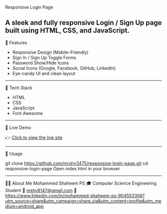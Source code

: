 Responsive Login Page

A sleek and fully responsive Login / Sign Up page built using **HTML**, **CSS**, and **JavaScript**.
---

🚀 Features

- Responsive Design (Mobile-Friendly)
- Sign In / Sign Up Toggle Forms
- Password Show/Hide Icons
- Social Icons (Google, Facebook, GitHub, LinkedIn)
- Eye-candy UI and clean layout

---

🧰 Tech Stack

- HTML
- CSS
- JavaScript
- Font Awesome

---

📱 Live Demo

👉 [Click to view the live site](https://mrshy3475.github.io/responsive-login-page/)

---

📂 Usage


git clone https://github.com/mrshy3475/responsive-login-page.git
cd responsive-login-page
Open index.html in your browser

---

🙋‍♂️ About Me
Mohammed Shaheem PS
🎓 Computer Science Engineering Student
📧 mshy8147@gmail.com
🔗 https://www.linkedin.com/in/mohammed-shaheem-ps-904553308?utm_source=share&utm_campaign=share_via&utm_content=profile&utm_medium=android_app 